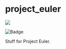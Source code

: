 # project_euler

[![](https://img.shields.io/badge/Project-Euler-green.svg)](https://projecteuler.net/) 

![Badge](https://projecteuler.net/profile/Thoughtscript.png)

Stuff for Project Euler.
